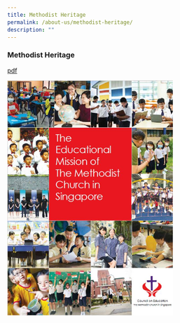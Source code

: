 ```yaml
---
title: Methodist Heritage
permalink: /about-us/methodist-heritage/
description: ""
---
```

### **Methodist Heritage**
[pdf](/files/MethodistHeritage.pdf)

<p><a href="https://scmobile.moe.edu.sg/login">
<img style="width:75%" src="/images/MethodistHeritage.jpg">
</a></p>